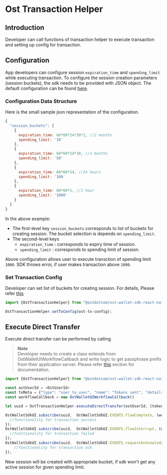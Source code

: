 # Ost Transaction Helper

## Introduction

Developer can call functions of transaction helper to execute transaction and setting up config for transaction.

## Configuration

App developers can configure session `expiration_time` and `spending_limit` while executing transaction. To configure the session creation parameters (session buckets), the sdk needs to be provided with JSON object. The default configuration can be found [here](../js/TransactionHelper/ost-transaction-config.json).

### Configuration Data Structure

Here is the small sample json representation of the configuration.

```js
{
  "session_buckets": [
    {
      expiration_time: 60*60*24*30*2, //2 months
      spending_limit: '10'
    },
    {
      expiration_time: 60*60*24*30, //1 months
      spending_limit: '50'
    },
    {
      expiration_time: 60*60*24, //24 hours
      spending_limit: '100'
    },
    {
      expiration_time: 60*60*1, //1 hour
      spending_limit: '1000'
    }
  ]
}
```

In the above example:

* The first-level key `session_buckets` corresponds to list of buckets for creating session. The bucket selection is 
depends on `spending_limit`. 
* The second-level keys
  - `expiration_time` : corresponds to expiry time of session.
  - `spending_limit`  : corresponds to spending limit of session.

Above configuration allows user to execute transction of spending limit `1000`. SDK throws error, if user makes transaction above `1000`.

### Set Transaction Config

Developer can set list of buckets for creating session. For details, Please refer [this](./OstTransactionConfig.md)

```js
import {OstTransactionHelper} from "@ostdotcom/ost-wallet-sdk-react-native/js/index"

OstTransactionHelper.setTxConfig(ost-tx-config);
```

## Execute Direct Transfer

Execute direct transfer can be performed by calling 

><b>Note</b> <br />
>Developer needs to create a class extends from OstWalletUIWorkflowCallback and write logic to get passphrase prefix from their application server. Please refer [this](./OstWalletUI.md) section for documentation.

```js 
import {OstTransactionHelper} from "@ostdotcom/ost-wallet-sdk-react-native/js/index"

const ostUserId = <OstUserId>
const txMeta = {"type": "user_to_user", "name": "Tokens sent", "details": "Sending tokens vis direct transafer"};
const workflowCallback = new OstWalletUIWorkflowCallback()

let uuid = OstTransactionHelper.executeDirectTransfer(ostUserId, [tokenValue], [token_holder_address], txMeta, workflowCallback);

OstWalletSdkUI.subscribe(uuid,  OstWalletSdkUI.EVENTS.flowComplete, (workflowContext, contextEntity) => {
  //functionality for transaction success
});
OstWalletSdkUI.subscribe(uuid,  OstWalletSdkUI.EVENTS.flowInterrupt, (workflowContext, ostError) => {
  //functionality for transaction failed
});
OstWalletSdkUI.subscribe(uuid,  OstWalletSdkUI.EVENTS.requestAcknowledged, (workflowContext, contextEntity) => {
	//functionality for transaction ack.
});
```

New session will be created with appropriate bucket, if sdk won't get any active session for given spending limit. 
